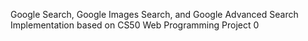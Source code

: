 Google Search, Google Images Search, and Google Advanced Search Implementation based on CS50 Web Programming Project 0